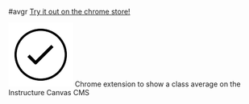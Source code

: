 #avgr
[Try it out on the chrome store!](https://chrome.google.com/webstore/detail/avgr/pfnfdaggkjelbkjbmfngcjllgamgdkdp)

![Logo](/icons/icon128.png)
Chrome extension to show a class average on the Instructure Canvas CMS
